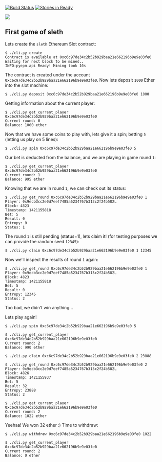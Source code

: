 [![Build Status](https://travis-ci.org/jorisbontje/sleth.svg?branch=master)](https://travis-ci.org/jorisbontje/sleth)
[![Stories in Ready](https://badge.waffle.io/jorisbontje/sleth.png?label=ready&title=Ready)](https://waffle.io/jorisbontje/sleth)

<img src="https://i.imgur.com/OgFHoHD.png" />

## First game of sleth

Lets create the `sleth` Ethereum Slot contract:
```
$ ./cli.py create
Contract is available at 0xc6c97de34c2b52b929baa21e662196b9e9e03fe0
Waiting for next block to be mined..
INFO:pyepm.api Ready! Mining took 10s
```

The contract is created under the account `0xc6c97de34c2b52b929baa21e662196b9e9e03fe0`. Now lets deposit `1000` Ether into the slot machine:
```
$ ./cli.py deposit 0xc6c97de34c2b52b929baa21e662196b9e9e03fe0 1000
```

Getting information about the current player:
```
$ ./cli.py get_current_player 0xc6c97de34c2b52b929baa21e662196b9e9e03fe0
Current round: 0
Balance: 1000 ether
```

Now that we have some coins to play with, lets give it a spin; betting `5` (letting us play on 5 lines):
```
$ ./cli.py spin 0xc6c97de34c2b52b929baa21e662196b9e9e03fe0 5
```

Our bet is deducted from the balance, and we are playing in game round `1`:
```
$ ./cli.py get_current_player 0xc6c97de34c2b52b929baa21e662196b9e9e03fe0
Current round: 1
Balance: 995 ether
```

Knowing that we are in round `1`, we can check out its status:
```
$ ./cli.py get_round 0xc6c97de34c2b52b929baa21e662196b9e9e03fe0 1
Player: 0x9ecb3cc2e0d7eef7485a5234767b313c2f24b582L
Block: 4823
Timestamp: 1421155818
Bet: 5
Result: 0
Entropy: 0
Status: 1
```

The round `1` is still pending (status=1), lets claim it! (for testing purposes we can provide the random seed `12345`):
```
$ ./cli.py claim 0xc6c97de34c2b52b929baa21e662196b9e9e03fe0 1 12345
```

Now we'll inspect the results of round `1` again:
```
$ ./cli.py get_round 0xc6c97de34c2b52b929baa21e662196b9e9e03fe0 1
Player: 0x9ecb3cc2e0d7eef7485a5234767b313c2f24b582L
Block: 4823
Timestamp: 1421155818
Bet: 5
Result: 0
Entropy: 12345
Status: 2
```

Too bad, we didn't win anything...

Lets play again!
```
$ ./cli.py spin 0xc6c97de34c2b52b929baa21e662196b9e9e03fe0 5

$ ./cli.py get_current_player 0xc6c97de34c2b52b929baa21e662196b9e9e03fe0
Current round: 2
Balance: 990 ether

$ ./cli.py claim 0xc6c97de34c2b52b929baa21e662196b9e9e03fe0 2 23888

$ ./cli.py get_round 0xc6c97de34c2b52b929baa21e662196b9e9e03fe0 2
Player: 0x9ecb3cc2e0d7eef7485a5234767b313c2f24b582L
Block: 4826
Timestamp: 1421155937
Bet: 5
Result: 32
Entropy: 23888
Status: 2

$ ./cli.py get_current_player 0xc6c97de34c2b52b929baa21e662196b9e9e03fe0
Current round: 2
Balance: 1022 ether
```

Yeehaa! We won 32 ether :) Time to withdraw:

```
$ ./cli.py withdraw 0xc6c97de34c2b52b929baa21e662196b9e9e03fe0 1022

$ ./cli.py get_current_player 0xc6c97de34c2b52b929baa21e662196b9e9e03fe0
Current round: 2
Balance: 0 ether
```

